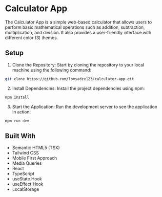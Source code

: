 # Calculator App

The Calculator App is a simple web-based calculator that allows users to perform basic mathematical operations such as addition, subtraction, multiplication, and division. It also provides a user-friendly interface with different color (3) themes.

## Setup

1. Clone the Repository: Start by cloning the repository to your local machine using the following command:

```bash
git clone https://github.com/lomsadze123/calculator-app.git
```

2. Install Dependencies: Install the project dependencies using npm:

```bash
npm install
```

3. Start the Application: Run the development server to see the application in action:

```bash
npm run dev
```

## Built With

- Semantic HTML5 (TSX)
- Tailwind CSS
- Mobile First Approach
- Media Queries
- React
- TypeScript
- useState Hook
- useEffect Hook
- LocalStorage
